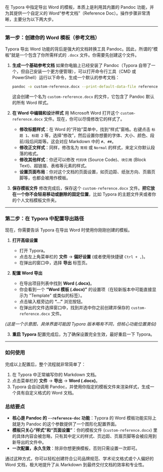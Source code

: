 在 Typora 中指定导出 Word 的模板，本质上是利用其内置的 Pandoc 功能，并为其提供一个自定义的 Word“参考文档”（Reference Doc）。操作步骤非常清晰，主要分为以下两大步。

-----

### 第一步：创建你的 Word 模板（参考文档）

Typora 导出 Word 功能的背后是强大的文档转换工具 Pandoc。因此，所谓的“模板”就是一个包含了你所需样式的 `.docx` 文件。你需要先创建这个文件。

1.  **生成一个基础参考文档**
    如果你电脑上已经安装了 Pandoc（Typora 自带了一个，但自己安装一个更方便管理），可以打开命令行工具（CMD 或 PowerShell）运行以下命令，生成一个默认的参考文档：

    ```bash
    pandoc -o custom-reference.docx --print-default-data-file reference.docx
    ```

    这会创建一个名为 `custom-reference.docx` 的文件，它包含了 Pandoc 默认的所有 Word 样式。

2.  **在 Word 中编辑和设计样式**
    用 Microsoft Word 打开这个 `custom-reference.docx` 文件。现在，你可以尽情修改它的样式了。

      * **修改标题样式**：在 Word 的“开始”菜单中，找到“样式”窗格。右键点击 `标题 1`、`标题 2` 等，选择“修改”，然后设置你想要的字体、大小、颜色、段前/段后间距等。这会对应 Markdown 中的 `#`、`##`。
      * **修改正文样式**：同样，修改名为 `常规` 或 `Normal` 的样式，来定义你默认段落的格式。
      * **修改其他样式**：你还可以修改 `代码块` (Source Code)、`块引用` (Block Text)、超链接、表格等元素的样式。
      * **设置页面布局**：你对这个文档的页面设置，如页边距、纸张方向、页眉页脚等，也都会被用作模板。

3.  **保存模板文件**
    修改完成后，保存这个 `custom-reference.docx` 文件。**把它放在一个你不会轻易移动或删除的固定位置**，比如 Typora 的主题文件夹或者你的个人文档模板文件夹。

-----

### 第二步：在 Typora 中配置导出路径

现在，你需要告诉 Typora 在导出 Word 时使用你刚刚创建的模板。

1.  **打开高级设置**

      * 打开 Typora。
      * 点击左上角菜单栏的 **文件** -\> **偏好设置** (或者使用快捷键 `Ctrl + ,`)。
      * 在弹出的窗口中，选择 **导出** 标签页。

2.  **配置 Word 导出**

      * 在导出项目列表中找到 **Word (.docx)**。
      * 你会看到一个 **“Word 模板 (.docx)”** 的设置项（在较新版本中可能直接显示为 "Template" 或类似的标签）。
      * 点击输入框旁边的 **“...”** 浏览按钮。
      * 在弹出的文件选择窗口中，找到并选中你之前创建并保存的 `custom-reference.docx` 文件。

*(这是一个示意图，具体界面可能因 Typora 版本略有不同，但核心功能位置类似)*

3.  **重启 Typora**
    配置完成后，为了确保设置完全生效，最好重启一下 Typora。

-----

### 如何使用

完成以上配置后，整个流程就非常简单了：

1.  在 Typora 中正常编写你的 Markdown 文档。
2.  点击菜单栏的 **文件** -\> **导出** -\> **Word (.docx)**。
3.  Typora 会自动调用 Pandoc，并使用你指定的模板文件来渲染样式，生成一个具有自定义格式的 Word 文档。

### 总结要点

  * **核心是 Pandoc 的 `--reference-doc` 功能**：Typora 的 Word 模板功能实际上就是为 Pandoc 的这个参数提供了一个图形化配置界面。
  * **模板只关心“样式”和“页面设置”**：你的模板文件 (`custom-reference.docx`) 里的具体内容会被忽略，只有其中定义的样式、页边距、页眉页脚等会被应用到新导出的文件中。
  * **一次配置，永久生效**：除非你想更换模板，否则只需设置一次即可。

通过这种方式，你可以轻松创建符合公司品牌规范、学术论文格式或个人偏好的 Word 文档，极大地提升了从 Markdown 到最终交付文档的效率和专业性。